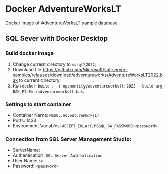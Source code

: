 # Docker AdventureWorksLT

Docker image of AdventureWorksLT sample database.

## SQL Sever with Docker Desktop
### Build docker image
1. Change current directory to `mssql\2022`;
2. Download file https://github.com/Microsoft/sql-server-samples/releases/download/adventureworks/AdventureWorksLT2022.bak to current directory;
3. Run `docker build . -t openentity/adventureworkslt:2022 --build-arg BAK_FILE=./adventureworkslt.bak`.

### Settings to start container
- Container Name: `MSSQL.AdventureWorksLT`
- Ports: 1433
- Environment Variables: `ACCEPT_EULA:Y`, `MSSQL_SA_PASSWORD:<password>`

### Connection from SQL Server Management Studio:
- ServerName: `.`
- Authentication: `SQL Server Authentication`
- User Name: `sa`
- Password: `<password>`